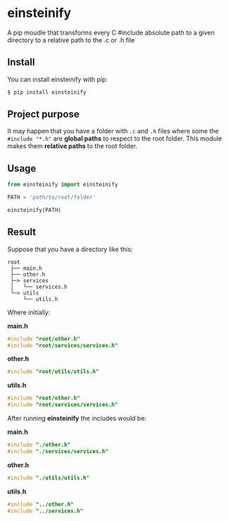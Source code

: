 # einsteinify
A pip moudle that transforms every C #include absolute path to a given directory to a relative path to the .c or .h file

## Install

You can install einsteinify with pip:

```sh
$ pip install einsteinify
```

## Project purpose

It may happen that you have a folder with `.c` and `.h` files where some the `#include "*.h"` are **global paths** to respect to the root folder. This module makes them **relative paths** to the root folder.

## Usage

```python
from einsteinify import einsteinify

PATH = 'path/to/root/folder'

einsteinify(PATH)
```

## Result

Suppose that you have a directory like this:

```
root
 ├── main.h
 ├── other.h
 ├─> services
 │   └── services.h
 └─> utils
     └── utils.h
```

Where initially:

**main.h**

```c
#include "root/other.h"
#include "root/services/services.h"
```

**other.h**

```c
#include "root/utils/utils.h"
```

**utils.h**

```c
#include "root/other.h"
#include "root/services/services.h"
```

After running **einsteinify** the includes would be:

**main.h**

```c
#include "./other.h"
#include "./services/services.h"
```

**other.h**

```c
#include "./utils/utils.h"
```

**utils.h**

```c
#include "../other.h"
#include "../services.h"
```
